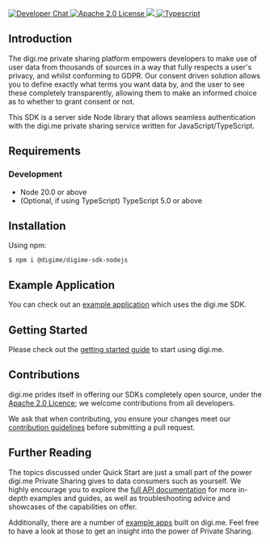 <p>
    <a href="https://developers.digi.me/slack/join">
        <img src="https://img.shields.io/badge/chat-slack-blueviolet.svg" alt="Developer Chat">
    </a>
    <a href="LICENSE">
        <img src="https://img.shields.io/badge/license-apache 2.0-blue.svg" alt="Apache 2.0 License">
    </a>
    <a href="#">
    	<img src="https://img.shields.io/badge/build-passing-brightgreen.svg">
    </a>
    <a href="https://www.typescriptlang.org/">
        <img src="https://img.shields.io/badge/language-typescript-ff69b4.svg" alt="Typescript">
    </a>
</p>

## Introduction

The digi.me private sharing platform empowers developers to make use of user data from thousands of sources in a way that fully respects a user's privacy, and whilst conforming to GDPR. Our consent driven solution allows you to define exactly what terms you want data by, and the user to see these completely transparently, allowing them to make an informed choice as to whether to grant consent or not.

This SDK is a server side Node library that allows seamless authentication with the digi.me private sharing service written for JavaScript/TypeScript.

## Requirements

### Development

- Node 20.0 or above
- (Optional, if using TypeScript) TypeScript 5.0 or above

## Installation

Using npm:

```shell
$ npm i @digime/digime-sdk-nodejs
```

## Example Application

You can check out an [example application](https://github.com/worlddataexchange/digime-sdk-nodejs-example) which uses the digi.me SDK.

## Getting Started

Please check out the [getting started guide](https://worlddataexchange.github.io/digime-sdk-nodejs/documents/Quick_Start_Guides.Getting_Started.html) to start using digi.me.

## Contributions

digi.me prides itself in offering our SDKs completely open source, under the [Apache 2.0 Licence](LICENSE); we welcome contributions from all developers.

We ask that when contributing, you ensure your changes meet our [contribution guidelines](CONTRIBUTING.md) before submitting a pull request.

## Further Reading

The topics discussed under Quick Start are just a small part of the power digi.me Private Sharing gives to data consumers such as yourself. We highly encourage you to explore the [full API documentation](https://worlddataexchange.github.io/digime-sdk-nodejs/documents/Quick_Start_Guides.Getting_Started.html) for more in-depth examples and guides, as well as troubleshooting advice and showcases of the capabilities on offer.

Additionally, there are a number of [example apps](https://github.com/worlddataexchange/digime-sdk-nodejs-example) built on digi.me. Feel free to have a look at those to get an insight into the power of Private Sharing.
